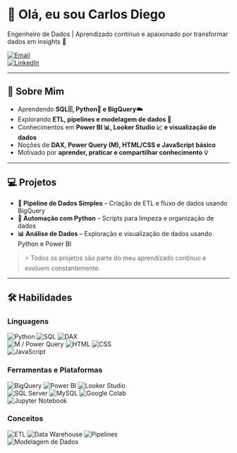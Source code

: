 # 👋 Olá, eu sou Carlos Diego

Engenheiro de Dados | Aprendizado contínuo e apaixonado por transformar dados em insights 🚀

[![Email](https://img.shields.io/badge/Email-carlosdiegocd@gmail.com-D14836?style=for-the-badge&logo=gmail&logoColor=white)](mailto:carlosdiegocd@gmail.com)  
[![LinkedIn](https://img.shields.io/badge/LinkedIn-Carlos%20Diego%20Nascimento-0077B5?style=for-the-badge&logo=linkedin&logoColor=white)](https://www.linkedin.com/in/carlosdiego-nascimento) 

---

## 🌱 Sobre Mim
- Aprendendo **SQL🗄️, Python🐍 e BigQuery☁️**  
- Explorando **ETL, pipelines e modelagem de dados 🔄**  
- Conhecimentos em **Power BI 📊, Looker Studio 📈 e visualização de dados**  
- Noções de **DAX, Power Query (M), HTML/CSS e JavaScript básico**  
- Motivado por **aprender, praticar e compartilhar conhecimento 💡**

---

## 💻 Projetos
- **🔄 Pipeline de Dados Simples** – Criação de ETL e fluxo de dados usando BigQuery  
- **🤖 Automação com Python** – Scripts para limpeza e organização de dados
- **📊 Análise de Dados** – Exploração e visualização de dados usando Python e Power BI   

> ⚡ Todos os projetos são parte do meu aprendizado contínuo e evoluem constantemente.

---

## 🛠️ Habilidades

### Linguagens
![Python](https://img.shields.io/badge/Python-FFD43B?style=for-the-badge&logo=python&logoColor=blue)
![SQL](https://img.shields.io/badge/SQL-4479A1?style=for-the-badge&logo=postgresql&logoColor=white)
![DAX](https://img.shields.io/badge/DAX-0078D7?style=for-the-badge)
<br>
![M / Power Query](https://img.shields.io/badge/PowerQuery-68217A?style=for-the-badge)
![HTML](https://img.shields.io/badge/HTML-E34F26?style=for-the-badge&logo=html5&logoColor=white)
![CSS](https://img.shields.io/badge/CSS-1572B6?style=for-the-badge&logo=css3&logoColor=white)
<br>
![JavaScript](https://img.shields.io/badge/JavaScript-F7DF1E?style=for-the-badge&logo=javascript&logoColor=black)

### Ferramentas e Plataformas
![BigQuery](https://img.shields.io/badge/BigQuery-4285F4?style=for-the-badge&logo=googlecloud&logoColor=white) 
![Power BI](https://img.shields.io/badge/Power%20BI-F2C811?style=for-the-badge&logo=microsoft-power-bi&logoColor=black) 
![Looker Studio](https://img.shields.io/badge/Looker%20Studio-4285F4?style=for-the-badge&logo=google&logoColor=white) 
<br>
![SQL Server](https://img.shields.io/badge/SQL%20Server-CC2927?style=for-the-badge&logo=microsoft-sql-server&logoColor=white) 
![MySQL](https://img.shields.io/badge/MySQL-4479A1?style=for-the-badge&logo=mysql&logoColor=white) 
![Google Colab](https://img.shields.io/badge/Google%20Colab-F9AB00?style=for-the-badge&logo=googlecolab&logoColor=white) 
<br>
![Jupyter Notebook](https://img.shields.io/badge/Jupyter-FF5F00?style=for-the-badge&logo=jupyter&logoColor=white) 

### Conceitos
![ETL](https://img.shields.io/badge/ETL-6BA292?style=for-the-badge)
![Data Warehouse](https://img.shields.io/badge/Data%20Warehouse-0052CC?style=for-the-badge)
![Pipelines](https://img.shields.io/badge/Pipelines-F2C811?style=for-the-badge)
<br>
![Modelagem de Dados](https://img.shields.io/badge/Modelagem%20de%20Dados-4285F4?style=for-the-badge)

